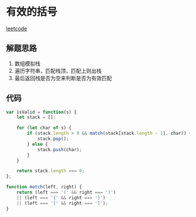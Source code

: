 # 有效的括号

[leetcode](https://leetcode-cn.com/problems/valid-parentheses/)

## 解题思路

1. 数组模拟栈
2. 遍历字符串，匹配栈顶，匹配上则出栈
3. 最后返回栈是否为空来判断是否为有效匹配

## 代码

```js
var isValid = function(s) {
    let stack = [];

    for (let char of s) {
        if (stack.length > 0 && match(stack[stack.length - 1], char)) {
            stack.pop();
        } else {
            stack.push(char);
        }
    }

    return stack.length === 0;
};

function match(left, right) {
    return (left === '(' && right === ')')
    || (left === '{' && right === '}')
    || (left === '[' && right === ']');
}
```

